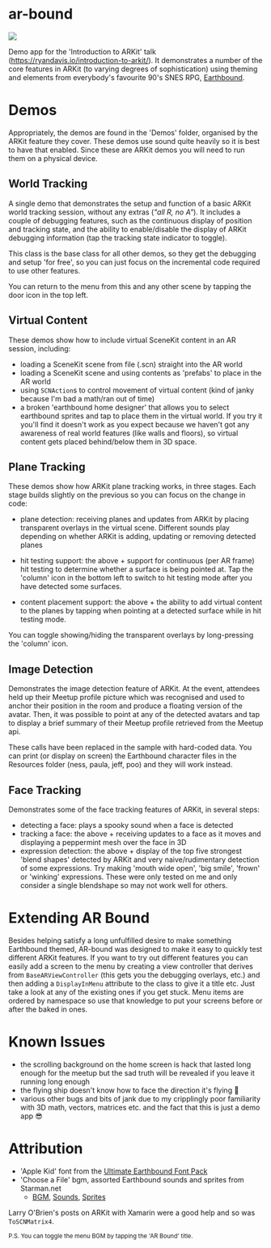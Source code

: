 # ar-bound

![](https://ryandavis.io/content/images/2018/11/arbound-low.gif)

Demo app for the 'Introduction to ARKit' talk (https://ryandavis.io/introduction-to-arkit/). It demonstrates a number of the core features in ARKit (to varying degrees of sophistication) using theming and elements from everybody's favourite 90's SNES RPG, [Earthbound](https://en.wikipedia.org/wiki/EarthBound). 

# Demos

Appropriately, the demos are found in the 'Demos' folder, organised by the ARKit feature they cover. These demos use sound quite heavily so it is best to have that enabled. Since these are ARKit demos you will need to run them on a physical device. 

## World Tracking

A single demo that demonstrates the setup and function of a basic ARKit world tracking session, without any extras (_"all R, no A"_). It includes a couple of debugging features, such as the continuous display of position and tracking state, and the ability to enable/disable the display of ARKit debugging information (tap the tracking state indicator to toggle). 

This class is the base class for all other demos, so they get the debugging and setup 'for free', so you can just focus on the incremental code required to use other features. 

You can return to the menu from this and any other scene by tapping the door icon in the top left. 

## Virtual Content

These demos show how to include virtual SceneKit content in an AR session, including:

- loading a SceneKit scene from file (.scn) straight into the AR world
- loading a SceneKit scene and using contents as 'prefabs' to place in the AR world
- using `SCNAction`s to control movement of virtual content (kind of janky because I'm bad a math/ran out of time)
- a broken 'earthbound home designer' that allows you to select earthbound sprites and tap to place them in the virtual world. If you try it you'll find it doesn't work as you expect because we haven't got any awareness of real world features (like walls and floors), so virtual content gets placed behind/below them in 3D space.

## Plane Tracking

These demos show how ARKit plane tracking works, in three stages. Each stage builds slightly on the previous so you can focus on the change in code:

- plane detection: receiving planes and updates from ARKit by placing transparent overlays in the virtual scene. Different sounds play depending on whether ARKit is adding, updating or removing detected planes

- hit testing support: the above + support for continuous (per AR frame) hit testing to determine whether a surface is being pointed at. Tap the 'column' icon in the bottom left to switch to hit testing mode after you have detected some surfaces. 

- content placement support: the above + the ability to add virtual content to the planes by tapping when pointing at a detected surface while in hit testing mode. 

You can toggle showing/hiding the transparent overlays by long-pressing the 'column' icon.

## Image Detection

Demonstrates the image detection feature of ARKit. At the event, attendees held up their Meetup profile picture which was recognised and used to anchor their position in the room and produce a floating version of the avatar. Then, it was possible to point at any of the detected avatars and tap to display a brief summary of their Meetup profile retrieved from the Meetup api. 

These calls have been replaced in the sample with hard-coded data. You can print (or display on screen) the Earthbound character files in the Resources folder (ness, paula, jeff, poo) and they will work instead.

## Face Tracking

Demonstrates some of the face tracking features of ARKit, in several steps:

- detecting a face: plays a spooky sound when a face is detected
- tracking a face: the above + receiving updates to a face as it moves and displaying a peppermint mesh over the face in 3D
- expression detection: the above + display of the top five strongest 'blend shapes' detected by ARKit and very naive/rudimentary detection of some expressions. Try making 'mouth wide open', 'big smile', 'frown' or 'winking' expressions. These were only tested on me and only consider a single blendshape so may not work well for others.

# Extending AR Bound

Besides helping satisfy a long unfulfilled desire to make something Earthbound themed, AR-bound was designed to make it easy to quickly test different ARKit features. If you want to try out different features you can easily add a screen to the menu by creating a view controller that derives from `BaseARViewController` (this gets you the debugging overlays, etc.) and then adding a `DisplayInMenu` attribute to the class to give it a title etc. Just take a look at any of the existing ones if you get stuck. Menu items are ordered by namespace so use that knowledge to put your screens before or after the baked in ones. 

# Known Issues

* the scrolling background on the home screen is hack that lasted long enough for the meetup but the sad truth will be revealed if you leave it running long enough
* the flying ship doesn't know how to face the direction it's flying 🧐
* various other bugs and bits of jank due to my cripplingly poor familiarity with 3D math, vectors, matrices etc. and the fact that this is just a demo app 😎

# Attribution

* 'Apple Kid' font from the [Ultimate Earthbound Font Pack](https://earthboundcentral.com/2009/11/ultimate-earthbound-font-pack/)
* 'Choose a File' bgm, assorted Earthbound sounds and sprites from Starman.net
    * [BGM](http://starmen.net/mother2/music/), [Sounds](http://starmen.net/mother2/soundfx/), [Sprites](http://starmen.net/mother2/images/game/)

Larry O'Brien's posts on ARKit with Xamarin were a good help and so was `ToSCNMatrix4`.

<small>P.S. You can toggle the menu BGM by tapping the 'AR Bound' title.</small>
